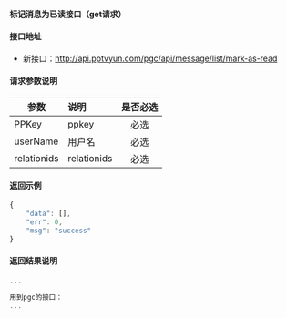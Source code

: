 #### 标记消息为已读接口（get请求）

#### 接口地址
  * 新接口：http://api.pptvyun.com/pgc/api/message/list/mark-as-read

#### 请求参数说明
|  参数         |说明          |是否必选|
| ------------- |:-------------|:-----:|
| PPKey      | ppkey |必选|
| userName   | 用户名 |必选    |
| relationids        | relationids |必选    |
#### 返回示例
```javascript
{
    "data": [],
    "err": 0,
    "msg": "success"
}
```

#### 返回结果说明
```javascript
...

用到pgc的接口：
...
```